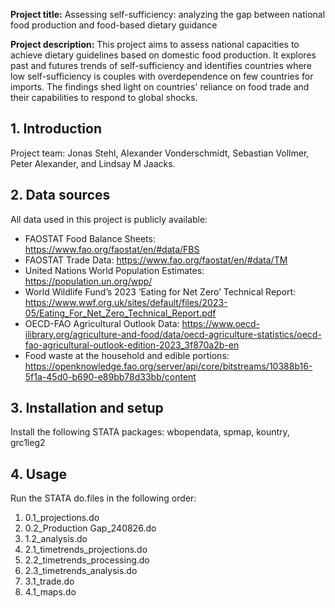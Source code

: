 **Project title:** Assessing self-sufficiency: analyzing the gap between national food production and food-based dietary guidance


**Project description:**
This project aims to assess national capacities to achieve dietary guidelines based on domestic food production. It explores past and futures trends of self-sufficiency and identifies countries where low self-sufficiency is couples with overdependence on few countries for imports.
The findings shed light on countries' reliance on food trade and their capabilities to respond to global shocks.


## 1. Introduction

Project team: Jonas Stehl, Alexander Vonderschmidt, Sebastian Vollmer, Peter Alexander, and Lindsay M Jaacks.



## 2. Data sources

All data used in this project is publicly available:
  - FAOSTAT Food Balance Sheets: https://www.fao.org/faostat/en/#data/FBS
  - FAOSTAT Trade Data: https://www.fao.org/faostat/en/#data/TM
  - United Nations World Population Estimates: https://population.un.org/wpp/
  - World Wildlife Fund’s 2023 ‘Eating for Net Zero’ Technical Report: https://www.wwf.org.uk/sites/default/files/2023-05/Eating_For_Net_Zero_Technical_Report.pdf
  - OECD-FAO Agricultural Outlook Data: https://www.oecd-ilibrary.org/agriculture-and-food/data/oecd-agriculture-statistics/oecd-fao-agricultural-outlook-edition-2023_3f870a2b-en
  - Food waste at the household and edible portions: https://openknowledge.fao.org/server/api/core/bitstreams/10388b16-5f1a-45d0-b690-e89bb78d33bb/content


## 3. Installation and setup

Install the following STATA packages: wbopendata, spmap, kountry, grc1leg2

## 4. Usage

Run the STATA do.files in the following order:
1. 0.1_projections.do
2. 0.2_Production Gap_240826.do
3. 1.2_analysis.do
4. 2.1_timetrends_projections.do
5. 2.2_timetrends_processing.do
6. 2.3_timetrends_analysis.do
7. 3.1_trade.do
8. 4.1_maps.do

